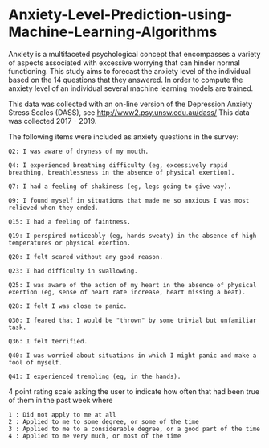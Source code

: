 # Anxiety-Level-Prediction-using-Machine-Learning-Algorithms
Anxiety is a multifaceted psychological concept that encompasses a variety of aspects associated with excessive worrying that can hinder normal functioning. This study  aims to forecast the anxiety level of the individual based on the 14 questions that they answered. In order to compute the anxiety level of an individual several machine learning models are trained.

This data was collected with an on-line version of the Depression Anxiety Stress Scales (DASS), see http://www2.psy.unsw.edu.au/dass/
This data was collected 2017 - 2019.

The following items were included as anxiety questions in the survey:

	Q2: I was aware of dryness of my mouth.

	Q4: I experienced breathing difficulty (eg, excessively rapid breathing, breathlessness in the absence of physical exertion).

	Q7: I had a feeling of shakiness (eg, legs going to give way).

	Q9: I found myself in situations that made me so anxious I was most relieved when they ended.

	Q15: I had a feeling of faintness.

	Q19: I perspired noticeably (eg, hands sweaty) in the absence of high temperatures or physical exertion.

	Q20: I felt scared without any good reason.

	Q23: I had difficulty in swallowing.

	Q25: I was aware of the action of my heart in the absence of physical exertion (eg, sense of heart rate increase, heart missing a beat).

	Q28: I felt I was close to panic.

	Q30: I feared that I would be "thrown" by some trivial but unfamiliar task.

	Q36: I felt terrified.

	Q40: I was worried about situations in which I might panic and make a fool of myself.

	Q41: I experienced trembling (eg, in the hands).

4 point rating scale asking the user to indicate how often that had been true of them in the past week where

	1 : Did not apply to me at all
	2 : Applied to me to some degree, or some of the time
	3 : Applied to me to a considerable degree, or a good part of the time
	4 : Applied to me very much, or most of the time
